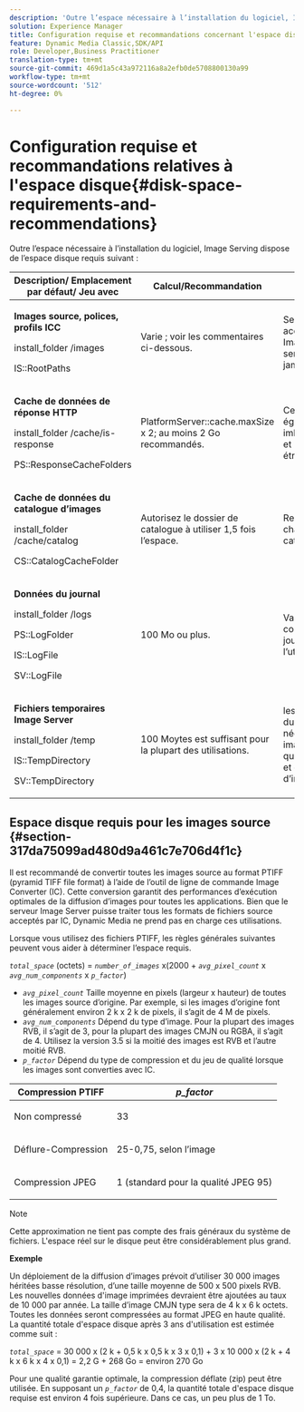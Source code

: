 ```yaml
---
description: 'Outre l’espace nécessaire à l’installation du logiciel, Image Serving dispose de l’espace disque requis suivant : '
solution: Experience Manager
title: Configuration requise et recommandations concernant l'espace disque
feature: Dynamic Media Classic,SDK/API
role: Developer,Business Practitioner
translation-type: tm+mt
source-git-commit: 469d1a5c43a972116a8a2efb0de5708800130a99
workflow-type: tm+mt
source-wordcount: '512'
ht-degree: 0%

---
```



# Configuration requise et recommandations relatives à l&#39;espace disque{#disk-space-requirements-and-recommendations}

Outre l’espace nécessaire à l’installation du logiciel, Image Serving dispose de l’espace disque requis suivant :

<table id="table_0AE363AB76304F258A19E43500FE8423"> 
 <thead> 
  <tr> 
   <th class="entry"> <b>Description/ Emplacement par défaut/ Jeu avec</b> </th> 
   <th class="entry"> <b>Calcul/Recommandation</b> </th> 
   <th class="entry"> <b>Commentaires</b> </th> 
  </tr> 
 </thead>
 <tbody> 
  <tr> 
   <td> <p><b>Images source, polices, profils ICC</b> </p> <p> <span class="filepath"> <span class="varname"> install_folder  </span>/images  </span> <span class="codeph"></span> </p> <p> <span class="codeph"> IS::RootPaths  </span> </p> </td> 
   <td> <p>Varie ; voir les commentaires ci-dessous. </p> </td> 
   <td> <p>Seuls doivent être accessibles au serveur Image Server ; les serveurs ne modifient jamais les données. </p> </td> 
  </tr> 
  <tr> 
   <td> <p><b>Cache de données de réponse HTTP</b> </p> <p> <span class="filepath"> <span class="varname"> install_folder  </span>/cache/is-response  </span> </p> <p> <span class="codeph"> PS::ResponseCacheFolders  </span> </p> </td> 
   <td> <p> <span class="codeph"> PlatformServer::cache.maxSize  </span> x 2; au moins 2 Go recommandés. </p> </td> 
   <td> <p>Ce cache stocke également les données imbriquées/incorporées et les images source étrangères. </p> </td> 
  </tr> 
  <tr> 
   <td> <p><b>Cache de données du catalogue d’images</b> </p> <p> <span class="filepath"> <span class="varname"> install_folder  </span>/cache/catalog  </span> </p> <p> <span class="codeph"> CS::CatalogCacheFolder  </span> </p> </td> 
   <td> <p>Autorisez le dossier de catalogue à utiliser 1,5 fois l’espace. </p> </td> 
   <td> <p>Renseigné lors du chargement initial des catalogues. </p> </td> 
  </tr> 
  <tr> 
   <td> <p><b>Données du journal</b> </p> <p> <span class="filepath"> <span class="varname"> install_folder  </span>/logs  </span> </p> <p> <span class="codeph"> PS::LogFolder  </span> </p> <p> <span class="codeph"> IS::LogFile  </span> </p> <p> <span class="codeph"> SV::LogFile  </span> </p> </td> 
   <td> <p>100 Mo ou plus. </p> </td> 
   <td> <p>Varie selon la configuration de journalisation et l’utilisation du serveur. </p> </td> 
  </tr> 
  <tr> 
   <td> <p><b>Fichiers temporaires Image Server</b> </p> <p> <span class="filepath"> <span class="varname"> install_folder  </span>/temp  </span> </p> <p> <span class="codeph"> IS::TempDirectory  </span> </p> <p> <span class="codeph"> SV::TempDirectory  </span> </p> </td> 
   <td> <p>100 Moytes est suffisant pour la plupart des utilisations. </p> </td> 
   <td> <p>les données de courte durée ; peut être nécessaire pour les images source autres que les fichiers PTIFF et certains formats d’image de réponse. </p> </td> 
  </tr> 
 </tbody> 
</table>

## Espace disque requis pour les images source {#section-317da75099ad480d9a461c7e706d4f1c}

Il est recommandé de convertir toutes les images source au format PTIFF (pyramid TIFF file format) à l’aide de l’outil de ligne de commande Image Converter (IC). Cette conversion garantit des performances d’exécution optimales de la diffusion d’images pour toutes les applications. Bien que le serveur Image Server puisse traiter tous les formats de fichiers source acceptés par IC, Dynamic Media ne prend pas en charge ces utilisations.

Lorsque vous utilisez des fichiers PTIFF, les règles générales suivantes peuvent vous aider à déterminer l’espace requis.

*`total_space`* (octets) =  *`number_of_images`* x(2000 +  *`avg_pixel_count`* x  *`avg_num_components`* x  *`p_factor`*)

* *`avg_pixel_count`* Taille moyenne en pixels (largeur x hauteur) de toutes les images source d’origine. Par exemple, si les images d’origine font généralement environ 2 k x 2 k de pixels, il s’agit de 4 M de pixels.
* *`avg_num_components`* Dépend du type d’image. Pour la plupart des images RVB, il s’agit de 3, pour la plupart des images CMJN ou RGBA, il s’agit de 4. Utilisez la version 3.5 si la moitié des images est RVB et l’autre moitié RVB.
* *`p_factor`* Dépend du type de compression et du jeu de qualité lorsque les images sont converties avec IC.

<table id="table_89995BECF30243569954819D07DA2A2F"> 
 <thead> 
  <tr> 
   <th class="entry"> <b>Compression PTIFF</b> </th> 
   <th class="entry"> <b><i>p_factor</i></b> </th> 
  </tr> 
 </thead>
 <tbody> 
  <tr> 
   <td> <p>Non compressé </p> </td> 
   <td> <p> 33 </p> </td> 
  </tr> 
  <tr> 
   <td> <p>Déflure-Compression </p> </td> 
   <td> <p> 25-0,75, selon l’image </p> </td> 
  </tr> 
  <tr> 
   <td> <p>Compression JPEG </p> </td> 
   <td> <p> 1 (standard pour la qualité JPEG 95) </p> </td> 
  </tr> 
 </tbody> 
</table>

>[!NOTE]
>
>Cette approximation ne tient pas compte des frais généraux du système de fichiers. L&#39;espace réel sur le disque peut être considérablement plus grand.

**Exemple**

Un déploiement de la diffusion d’images prévoit d’utiliser 30 000 images héritées basse résolution, d’une taille moyenne de 500 x 500 pixels RVB. Les nouvelles données d&#39;image imprimées devraient être ajoutées au taux de 10 000 par année. La taille d’image CMJN type sera de 4 k x 6 k octets. Toutes les données seront compressées au format JPEG en haute qualité. La quantité totale d&#39;espace disque après 3 ans d&#39;utilisation est estimée comme suit :

*`total_space`* = 30 000 x (2 k + 0,5 k x 0,5 k x 3 x 0,1) + 3 x 10 000 x (2 k + 4 k x 6 k x 4 x 0,1) = 2,2 G + 268 Go = environ 270 Go

Pour une qualité garantie optimale, la compression déflate (zip) peut être utilisée. En supposant un *`p_factor`* de 0,4, la quantité totale d&#39;espace disque requise est environ 4 fois supérieure. Dans ce cas, un peu plus de 1 To.
